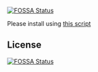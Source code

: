 [![FOSSA Status](https://app.fossa.io/api/projects/git%2Bgithub.com%2FKupiki%2FKupiki-Hotspot-Admin-Backend.svg?type=shield)](https://app.fossa.io/projects/git%2Bgithub.com%2FKupiki%2FKupiki-Hotspot-Admin-Backend?ref=badge_shield)

Please install using [this script](https://github.com/Kupiki/Kupiki-Hotspot-Admin-Install)


## License
[![FOSSA Status](https://app.fossa.io/api/projects/git%2Bgithub.com%2FKupiki%2FKupiki-Hotspot-Admin-Backend.svg?type=large)](https://app.fossa.io/projects/git%2Bgithub.com%2FKupiki%2FKupiki-Hotspot-Admin-Backend?ref=badge_large)